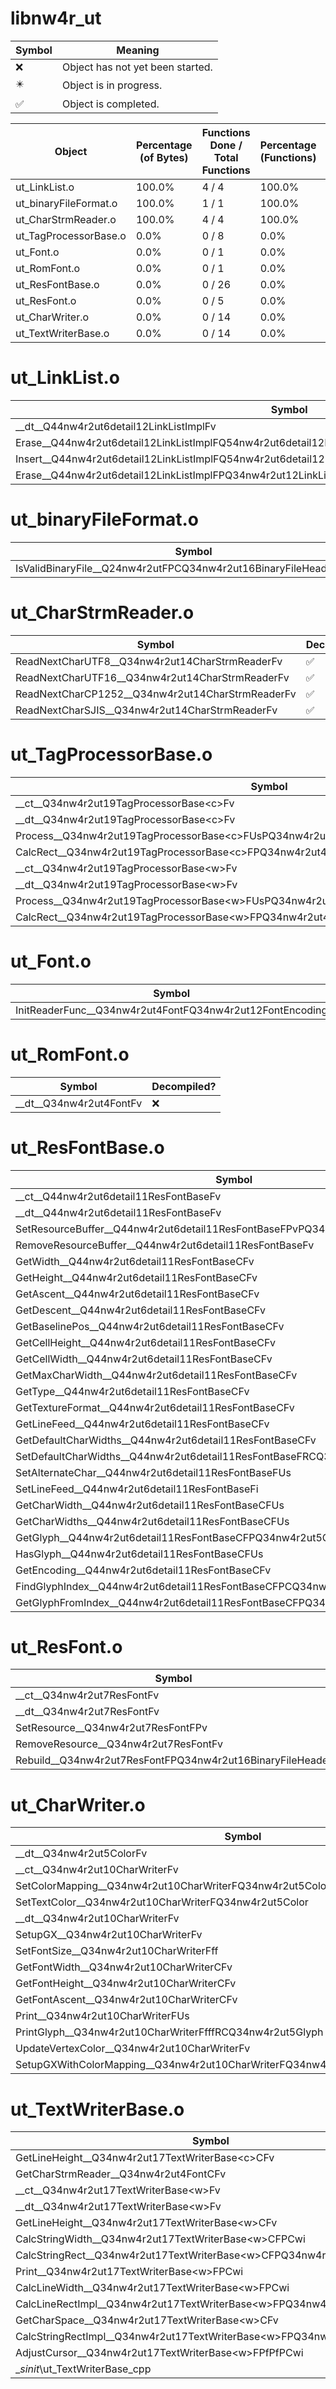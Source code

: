 # libnw4r_ut
| Symbol | Meaning 
| ------------- | ------------- 
| :x: | Object has not yet been started. 
| :eight_pointed_black_star: | Object is in progress. 
| :white_check_mark: | Object is completed. 


| Object | Percentage (of Bytes) | Functions Done / Total Functions | Percentage (Functions) | Status 
| ------------- | ------------- | ------------- | ------------- | ------------- 
| ut_LinkList.o | 100.0% | 4 / 4 | 100.0% | :white_check_mark: 
| ut_binaryFileFormat.o | 100.0% | 1 / 1 | 100.0% | :white_check_mark: 
| ut_CharStrmReader.o | 100.0% | 4 / 4 | 100.0% | :white_check_mark: 
| ut_TagProcessorBase.o | 0.0% | 0 / 8 | 0.0% | :x: 
| ut_Font.o | 0.0% | 0 / 1 | 0.0% | :x: 
| ut_RomFont.o | 0.0% | 0 / 1 | 0.0% | :x: 
| ut_ResFontBase.o | 0.0% | 0 / 26 | 0.0% | :x: 
| ut_ResFont.o | 0.0% | 0 / 5 | 0.0% | :x: 
| ut_CharWriter.o | 0.0% | 0 / 14 | 0.0% | :x: 
| ut_TextWriterBase.o | 0.0% | 0 / 14 | 0.0% | :x: 


# ut_LinkList.o
| Symbol | Decompiled? |
| ------------- | ------------- |
| __dt__Q44nw4r2ut6detail12LinkListImplFv | :white_check_mark: |
| Erase__Q44nw4r2ut6detail12LinkListImplFQ54nw4r2ut6detail12LinkListImpl8Iterator | :white_check_mark: |
| Insert__Q44nw4r2ut6detail12LinkListImplFQ54nw4r2ut6detail12LinkListImpl8IteratorPQ34nw4r2ut12LinkListNode | :white_check_mark: |
| Erase__Q44nw4r2ut6detail12LinkListImplFPQ34nw4r2ut12LinkListNode | :white_check_mark: |


# ut_binaryFileFormat.o
| Symbol | Decompiled? |
| ------------- | ------------- |
| IsValidBinaryFile__Q24nw4r2utFPCQ34nw4r2ut16BinaryFileHeaderUlUsUs | :white_check_mark: |


# ut_CharStrmReader.o
| Symbol | Decompiled? |
| ------------- | ------------- |
| ReadNextCharUTF8__Q34nw4r2ut14CharStrmReaderFv | :white_check_mark: |
| ReadNextCharUTF16__Q34nw4r2ut14CharStrmReaderFv | :white_check_mark: |
| ReadNextCharCP1252__Q34nw4r2ut14CharStrmReaderFv | :white_check_mark: |
| ReadNextCharSJIS__Q34nw4r2ut14CharStrmReaderFv | :white_check_mark: |


# ut_TagProcessorBase.o
| Symbol | Decompiled? |
| ------------- | ------------- |
| __ct__Q34nw4r2ut19TagProcessorBase&lt;c&gt;Fv | :x: |
| __dt__Q34nw4r2ut19TagProcessorBase&lt;c&gt;Fv | :x: |
| Process__Q34nw4r2ut19TagProcessorBase&lt;c&gt;FUsPQ34nw4r2ut15PrintContext&lt;c&gt; | :x: |
| CalcRect__Q34nw4r2ut19TagProcessorBase&lt;c&gt;FPQ34nw4r2ut4RectUsPQ34nw4r2ut15PrintContext&lt;c&gt; | :x: |
| __ct__Q34nw4r2ut19TagProcessorBase&lt;w&gt;Fv | :x: |
| __dt__Q34nw4r2ut19TagProcessorBase&lt;w&gt;Fv | :x: |
| Process__Q34nw4r2ut19TagProcessorBase&lt;w&gt;FUsPQ34nw4r2ut15PrintContext&lt;w&gt; | :x: |
| CalcRect__Q34nw4r2ut19TagProcessorBase&lt;w&gt;FPQ34nw4r2ut4RectUsPQ34nw4r2ut15PrintContext&lt;w&gt; | :x: |


# ut_Font.o
| Symbol | Decompiled? |
| ------------- | ------------- |
| InitReaderFunc__Q34nw4r2ut4FontFQ34nw4r2ut12FontEncoding | :x: |


# ut_RomFont.o
| Symbol | Decompiled? |
| ------------- | ------------- |
| __dt__Q34nw4r2ut4FontFv | :x: |


# ut_ResFontBase.o
| Symbol | Decompiled? |
| ------------- | ------------- |
| __ct__Q44nw4r2ut6detail11ResFontBaseFv | :x: |
| __dt__Q44nw4r2ut6detail11ResFontBaseFv | :x: |
| SetResourceBuffer__Q44nw4r2ut6detail11ResFontBaseFPvPQ34nw4r2ut15FontInformation | :x: |
| RemoveResourceBuffer__Q44nw4r2ut6detail11ResFontBaseFv | :x: |
| GetWidth__Q44nw4r2ut6detail11ResFontBaseCFv | :x: |
| GetHeight__Q44nw4r2ut6detail11ResFontBaseCFv | :x: |
| GetAscent__Q44nw4r2ut6detail11ResFontBaseCFv | :x: |
| GetDescent__Q44nw4r2ut6detail11ResFontBaseCFv | :x: |
| GetBaselinePos__Q44nw4r2ut6detail11ResFontBaseCFv | :x: |
| GetCellHeight__Q44nw4r2ut6detail11ResFontBaseCFv | :x: |
| GetCellWidth__Q44nw4r2ut6detail11ResFontBaseCFv | :x: |
| GetMaxCharWidth__Q44nw4r2ut6detail11ResFontBaseCFv | :x: |
| GetType__Q44nw4r2ut6detail11ResFontBaseCFv | :x: |
| GetTextureFormat__Q44nw4r2ut6detail11ResFontBaseCFv | :x: |
| GetLineFeed__Q44nw4r2ut6detail11ResFontBaseCFv | :x: |
| GetDefaultCharWidths__Q44nw4r2ut6detail11ResFontBaseCFv | :x: |
| SetDefaultCharWidths__Q44nw4r2ut6detail11ResFontBaseFRCQ34nw4r2ut10CharWidths | :x: |
| SetAlternateChar__Q44nw4r2ut6detail11ResFontBaseFUs | :x: |
| SetLineFeed__Q44nw4r2ut6detail11ResFontBaseFi | :x: |
| GetCharWidth__Q44nw4r2ut6detail11ResFontBaseCFUs | :x: |
| GetCharWidths__Q44nw4r2ut6detail11ResFontBaseCFUs | :x: |
| GetGlyph__Q44nw4r2ut6detail11ResFontBaseCFPQ34nw4r2ut5GlyphUs | :x: |
| HasGlyph__Q44nw4r2ut6detail11ResFontBaseCFUs | :x: |
| GetEncoding__Q44nw4r2ut6detail11ResFontBaseCFv | :x: |
| FindGlyphIndex__Q44nw4r2ut6detail11ResFontBaseCFPCQ34nw4r2ut11FontCodeMapUs | :x: |
| GetGlyphFromIndex__Q44nw4r2ut6detail11ResFontBaseCFPQ34nw4r2ut5GlyphUs | :x: |


# ut_ResFont.o
| Symbol | Decompiled? |
| ------------- | ------------- |
| __ct__Q34nw4r2ut7ResFontFv | :x: |
| __dt__Q34nw4r2ut7ResFontFv | :x: |
| SetResource__Q34nw4r2ut7ResFontFPv | :x: |
| RemoveResource__Q34nw4r2ut7ResFontFv | :x: |
| Rebuild__Q34nw4r2ut7ResFontFPQ34nw4r2ut16BinaryFileHeader | :x: |


# ut_CharWriter.o
| Symbol | Decompiled? |
| ------------- | ------------- |
| __dt__Q34nw4r2ut5ColorFv | :x: |
| __ct__Q34nw4r2ut10CharWriterFv | :x: |
| SetColorMapping__Q34nw4r2ut10CharWriterFQ34nw4r2ut5ColorQ34nw4r2ut5Color | :x: |
| SetTextColor__Q34nw4r2ut10CharWriterFQ34nw4r2ut5Color | :x: |
| __dt__Q34nw4r2ut10CharWriterFv | :x: |
| SetupGX__Q34nw4r2ut10CharWriterFv | :x: |
| SetFontSize__Q34nw4r2ut10CharWriterFff | :x: |
| GetFontWidth__Q34nw4r2ut10CharWriterCFv | :x: |
| GetFontHeight__Q34nw4r2ut10CharWriterCFv | :x: |
| GetFontAscent__Q34nw4r2ut10CharWriterCFv | :x: |
| Print__Q34nw4r2ut10CharWriterFUs | :x: |
| PrintGlyph__Q34nw4r2ut10CharWriterFfffRCQ34nw4r2ut5Glyph | :x: |
| UpdateVertexColor__Q34nw4r2ut10CharWriterFv | :x: |
| SetupGXWithColorMapping__Q34nw4r2ut10CharWriterFQ34nw4r2ut5ColorQ34nw4r2ut5Color | :x: |


# ut_TextWriterBase.o
| Symbol | Decompiled? |
| ------------- | ------------- |
| GetLineHeight__Q34nw4r2ut17TextWriterBase&lt;c&gt;CFv | :x: |
| GetCharStrmReader__Q34nw4r2ut4FontCFv | :x: |
| __ct__Q34nw4r2ut17TextWriterBase&lt;w&gt;Fv | :x: |
| __dt__Q34nw4r2ut17TextWriterBase&lt;w&gt;Fv | :x: |
| GetLineHeight__Q34nw4r2ut17TextWriterBase&lt;w&gt;CFv | :x: |
| CalcStringWidth__Q34nw4r2ut17TextWriterBase&lt;w&gt;CFPCwi | :x: |
| CalcStringRect__Q34nw4r2ut17TextWriterBase&lt;w&gt;CFPQ34nw4r2ut4RectPCwi | :x: |
| Print__Q34nw4r2ut17TextWriterBase&lt;w&gt;FPCwi | :x: |
| CalcLineWidth__Q34nw4r2ut17TextWriterBase&lt;w&gt;FPCwi | :x: |
| CalcLineRectImpl__Q34nw4r2ut17TextWriterBase&lt;w&gt;FPQ34nw4r2ut4RectPPCwi | :x: |
| GetCharSpace__Q34nw4r2ut17TextWriterBase&lt;w&gt;CFv | :x: |
| CalcStringRectImpl__Q34nw4r2ut17TextWriterBase&lt;w&gt;FPQ34nw4r2ut4RectPCwi | :x: |
| AdjustCursor__Q34nw4r2ut17TextWriterBase&lt;w&gt;FPfPfPCwi | :x: |
| __sinit_\ut_TextWriterBase_cpp | :x: |


